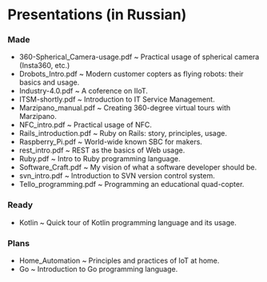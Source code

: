 # Presentations (in Russian)

### Made
* 360-Spherical_Camera-usage.pdf ~ Practical usage of spherical camera (Insta360, etc.)
* Drobots_Intro.pdf ~ Modern customer copters as flying robots: their basics and usage.
* Industry-4.0.pdf ~ A coference on IIoT.
* ITSM-shortly.pdf ~ Introduction to IT Service Management.
* Marzipano_manual.pdf ~ Creating 360-degree virtual tours with Marzipano.
* NFC_intro.pdf ~ Practical usage of NFC.
* Rails_introduction.pdf ~ Ruby on Rails: story, principles, usage.
* Raspberry_Pi.pdf ~ World-wide known SBC for makers.
* rest_intro.pdf ~ REST as the basics of Web usage.
* Ruby.pdf ~ Intro to Ruby programming language.
* Software_Craft.pdf ~ My vision of what a software developer should be.
* svn_intro.pdf ~ Introduction to SVN version control system.
* Tello_programming.pdf ~ Programming an educational quad-copter.

### Ready
* Kotlin ~ Quick tour of Kotlin programming language and its usage.

### Plans
* Home_Automation ~ Principles and practices of IoT at home.
* Go ~ Introduction to Go programming language.